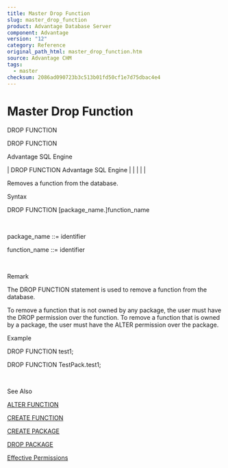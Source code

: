 ```yaml
---
title: Master Drop Function
slug: master_drop_function
product: Advantage Database Server
component: Advantage
version: "12"
category: Reference
original_path_html: master_drop_function.htm
source: Advantage CHM
tags:
  - master
checksum: 2086ad090723b3c513b01fd50cf1e7d75dbac4e4
---
```


# Master Drop Function

DROP FUNCTION

DROP FUNCTION

Advantage SQL Engine

| DROP FUNCTION  Advantage SQL Engine |  |  |  |  |

Removes a function from the database.

Syntax

DROP FUNCTION [package\_name.]function\_name

 

package\_name ::= identifier

function\_name ::= identifier

 

Remark

The DROP FUNCTION statement is used to remove a function from the database.

To remove a function that is not owned by any package, the user must have the DROP permission over the function. To remove a function that is owned by a package, the user must have the ALTER permission over the package.

Example

DROP FUNCTION test1;

DROP FUNCTION TestPack.test1;

 

See Also

[ALTER FUNCTION](master_alter_function.md)

[CREATE FUNCTION](master_create_function.md)

[CREATE PACKAGE](master_create_package.md)

[DROP PACKAGE](master_drop_package.md)

[Effective Permissions](master_effective_permissions_vs_explicit_permissions.md)
